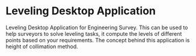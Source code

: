 # Leveling Desktop Application
Leveling Desktop Application for Engineering Survey. This can be used to help surveyors to solve leveling tasks, it compute the levels of different points based on your requirements. The concept behind this application is height of collimation method.
